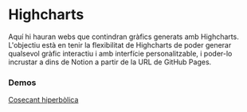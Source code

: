 # Highcharts
Aquí hi hauran webs que contindran gràfics generats amb Highcharts. L'objectiu està en tenir la flexibilitat de Highcharts de poder generar qualsevol gràfic interactiu i amb interfície personalitzable, i poder-lo incrustar a dins de Notion a partir de la URL de GitHub Pages.

### Demos
[Cosecant hiperbòlica](https://mapaor.github.io/Highcharts/Cosecant-hiperbolica/)
